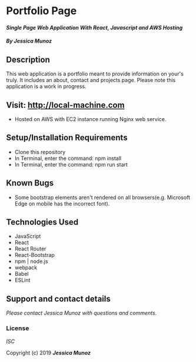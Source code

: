 # Portfolio Page

#### _Single Page Web Application With React, Javascript and AWS Hosting_

#### _By **Jessica Munoz**_

## Description 

This web application is a portfolio meant to provide information on your's truly. It includes an about, contact and projects page. Please note this application is a work in progress.


<!-- ### Specs
| Spec | Input | Output |
| :-------------     | :------------- | :------------- |
| **** |  |  |
| **** |  |  |
| **** |  |  |
| **** |  |  |
| **** |  |  | -->



## Visit: http://local-machine.com

* Hosted on AWS with EC2 instance running Nginx web service.

## Setup/Installation Requirements

* Clone this repository
* In Terminal, enter the command: npm install
* In Terminal, enter the command: npm run start

## Known Bugs
* Some bootstrap elements aren't rendered on all browsers(e.g. Microsoft Edge on mobile has the incorrect font).

## Technologies Used
* JavaScript
* React
* React Router
* React-Bootstrap
* npm | node.js
* webpack
* Babel
* ESLint


<!-- ## Component/Route Structure
![Mockup-1](https://user-images.githubusercontent.com/26944602/65481334-c1634c80-de49-11e9-84c4-53922648ca03.jpg)


## Mockups
![Mockup-2](https://user-images.githubusercontent.com/26944602/65481410-12734080-de4a-11e9-9030-be1879e4cd50.jpg) -->



## Support and contact details

_Please contact Jessica Munoz with questions and comments._

### License

*ISC*

Copyright (c) 2019 **_Jessica Munoz_**